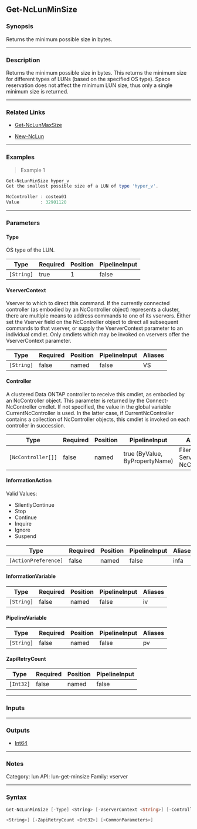 Get-NcLunMinSize
----------------

### Synopsis
Returns the minimum possible size in bytes.

---

### Description

Returns the minimum possible size in bytes.  This returns the minimum size for different types of LUNs (based on the specified OS type).  Space reservation does not affect the minimum LUN size, thus only a single minimum size is returned.

---

### Related Links
* [Get-NcLunMaxSize](Get-NcLunMaxSize)

* [New-NcLun](New-NcLun)

---

### Examples
> Example 1

```PowerShell
Get-NcLunMinSize hyper_v
Get the smallest possible size of a LUN of type 'hyper_v'.

NcController : costea01
Value        : 32901120

```

---

### Parameters
#### **Type**
OS type of the LUN.

|Type      |Required|Position|PipelineInput|
|----------|--------|--------|-------------|
|`[String]`|true    |1       |false        |

#### **VserverContext**
Vserver to which to direct this command.  If the currently connected controller (as embodied by an NcController object) represents a cluster, there are multiple means to address commands to one of its vservers.  Either set the Vserver field on the NcController object to direct all subsequent commands to that vserver, or supply the VserverContext parameter to an individual cmdlet.  Only cmdlets which may be invoked on vservers offer the VserverContext parameter.

|Type      |Required|Position|PipelineInput|Aliases|
|----------|--------|--------|-------------|-------|
|`[String]`|false   |named   |false        |VS     |

#### **Controller**
A clustered Data ONTAP controller to receive this cmdlet, as embodied by an NcController object.  This parameter is returned by the Connect-NcController cmdlet.  If not specified, the value in the global variable CurrentNcController is used.  In the latter case, if CurrentNcController contains a collection of NcController objects, this cmdlet is invoked on each controller in succession.

|Type              |Required|Position|PipelineInput                 |Aliases                          |
|------------------|--------|--------|------------------------------|---------------------------------|
|`[NcController[]]`|false   |named   |true (ByValue, ByPropertyName)|Filer<br/>Server<br/>NcController|

#### **InformationAction**

Valid Values:

* SilentlyContinue
* Stop
* Continue
* Inquire
* Ignore
* Suspend

|Type                |Required|Position|PipelineInput|Aliases|
|--------------------|--------|--------|-------------|-------|
|`[ActionPreference]`|false   |named   |false        |infa   |

#### **InformationVariable**

|Type      |Required|Position|PipelineInput|Aliases|
|----------|--------|--------|-------------|-------|
|`[String]`|false   |named   |false        |iv     |

#### **PipelineVariable**

|Type      |Required|Position|PipelineInput|Aliases|
|----------|--------|--------|-------------|-------|
|`[String]`|false   |named   |false        |pv     |

#### **ZapiRetryCount**

|Type     |Required|Position|PipelineInput|
|---------|--------|--------|-------------|
|`[Int32]`|false   |named   |false        |

---

### Inputs

---

### Outputs
* [Int64](https://learn.microsoft.com/en-us/dotnet/api/System.Int64)

---

### Notes
Category: lun
API: lun-get-minsize
Family: vserver

---

### Syntax
```PowerShell
Get-NcLunMinSize [-Type] <String> [-VserverContext <String>] [-Controller <NcController[]>] [-InformationAction <ActionPreference>] [-InformationVariable <String>] [-PipelineVariable 
```
```PowerShell
<String>] [-ZapiRetryCount <Int32>] [<CommonParameters>]
```

